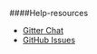 ####Help-resources

* [Gitter Chat](https://gitter.im/mosbth/design)
* [GitHub Issues](https://github.com/canax/anax-flat/issues)
